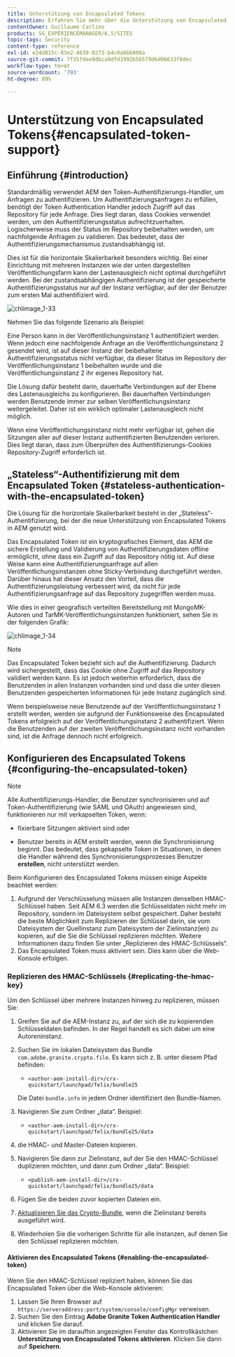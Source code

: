 ```yaml
---
title: Unterstützung von Encapsulated Tokens
description: Erfahren Sie mehr über die Unterstützung von Encapsulated Token in AEM.
contentOwner: Guillaume Carlino
products: SG_EXPERIENCEMANAGER/6.5/SITES
topic-tags: Security
content-type: reference
exl-id: e24d815c-83e2-4639-8273-b4c0a6bb008a
source-git-commit: 7f35fdee9dbca9dfd3992b56579d6d06633f8dec
workflow-type: tm+mt
source-wordcount: '793'
ht-degree: 89%

---
```


# Unterstützung von Encapsulated Tokens{#encapsulated-token-support}

## Einführung {#introduction}

Standardmäßig verwendet AEM den Token-Authentifizierungs-Handler, um Anfragen zu authentifizieren. Um Authentifizierungsanfragen zu erfüllen, benötigt der Token Authentication Handler jedoch Zugriff auf das Repository für jede Anfrage. Dies liegt daran, dass Cookies verwendet werden, um den Authentifizierungsstatus aufrechtzuerhalten. Logischerweise muss der Status im Repository beibehalten werden, um nachfolgende Anfragen zu validieren. Das bedeutet, dass der Authentifizierungsmechanismus zustandsabhängig ist.

Dies ist für die horizontale Skalierbarkeit besonders wichtig. Bei einer Einrichtung mit mehreren Instanzen wie der unten dargestellten Veröffentlichungsfarm kann der Lastenausgleich nicht optimal durchgeführt werden. Bei der zustandsabhängigen Authentifizierung ist der gespeicherte Authentifizierungsstatus nur auf der Instanz verfügbar, auf der der Benutzer zum ersten Mal authentifiziert wird.

![chlimage_1-33](assets/chlimage_1-33a.png)

Nehmen Sie das folgende Szenario als Beispiel:

Eine Person kann in der Veröffentlichungsinstanz 1 authentifiziert werden. Wenn jedoch eine nachfolgende Anfrage an die Veröffentlichungsinstanz 2 gesendet wird, ist auf dieser Instanz der beibehaltene Authentifizierungsstatus nicht verfügbar, da dieser Status im Repository der Veröffentlichungsinstanz 1 beibehalten wurde und die Veröffentlichungsinstanz 2 ihr eigenes Repository hat.

Die Lösung dafür besteht darin, dauerhafte Verbindungen auf der Ebene des Lastenausgleichs zu konfigurieren. Bei dauerhaften Verbindungen werden Benutzende immer zur selben Veröffentlichungsinstanz weitergeleitet. Daher ist ein wirklich optimaler Lastenausgleich nicht möglich.

Wenn eine Veröffentlichungsinstanz nicht mehr verfügbar ist, gehen die Sitzungen aller auf dieser Instanz authentifizierten Benutzenden verloren. Dies liegt daran, dass zum Überprüfen des Authentifizierungs-Cookies Repository-Zugriff erforderlich ist.

## „Stateless“-Authentifizierung mit dem Encapsulated Token {#stateless-authentication-with-the-encapsulated-token}

Die Lösung für die horizontale Skalierbarkeit besteht in der „Stateless“-Authentifizierung, bei der die neue Unterstützung von Encapsulated Tokens in AEM genutzt wird.

Das Encapsulated Token ist ein kryptografisches Element, das AEM die sichere Erstellung und Validierung von Authentifizierungsdaten offline ermöglicht, ohne dass ein Zugriff auf das Repository nötig ist. Auf diese Weise kann eine Authentifizierungsanfrage auf allen Veröffentlichungsinstanzen ohne Sticky-Verbindung durchgeführt werden. Darüber hinaus hat dieser Ansatz den Vorteil, dass die Authentifizierungsleistung verbessert wird, da nicht für jede Authentifizierungsanfrage auf das Repository zugegriffen werden muss.

Wie dies in einer geografisch verteilten Bereitstellung mit MongoMK-Autoren und TarMK-Veröffentlichungsinstanzen funktioniert, sehen Sie in der folgenden Grafik:

![chlimage_1-34](assets/chlimage_1-34a.png)

>[!NOTE]
>
>Das Encapsulated Token bezieht sich auf die Authentifizierung. Dadurch wird sichergestellt, dass das Cookie ohne Zugriff auf das Repository validiert werden kann. Es ist jedoch weiterhin erforderlich, dass die Benutzenden in allen Instanzen vorhanden sind und dass die unter diesen Benutzenden gespeicherten Informationen für jede Instanz zugänglich sind.
>
>Wenn beispielsweise neue Benutzende auf der Veröffentlichungsinstanz 1 erstellt werden, werden sie aufgrund der Funktionsweise des Encapsulated Tokens erfolgreich auf der Veröffentlichungsinstanz 2 authentifiziert. Wenn die Benutzenden auf der zweiten Veröffentlichungsinstanz nicht vorhanden sind, ist die Anfrage dennoch nicht erfolgreich.
>

## Konfigurieren des Encapsulated Tokens {#configuring-the-encapsulated-token}

>[!NOTE]
>Alle Authentifizierungs-Handler, die Benutzer synchronisieren und auf Token-Authentifizierung (wie SAML und OAuth) angewiesen sind, funktionieren nur mit verkapselten Token, wenn:
>
>* fixierbare Sitzungen aktiviert sind oder
>
>* Benutzer bereits in AEM erstellt werden, wenn die Synchronisierung beginnt. Das bedeutet, dass gekapselte Token in Situationen, in denen die Handler während des Synchronisierungsprozesses Benutzer **erstellen**, nicht unterstützt werden.

Beim Konfigurieren des Encapsulated Tokens müssen einige Aspekte beachtet werden:

1. Aufgrund der Verschlüsselung müssen alle Instanzen denselben HMAC-Schlüssel haben. Seit AEM 6.3 werden die Schlüsseldaten nicht mehr im Repository, sondern im Dateisystem selbst gespeichert. Daher besteht die beste Möglichkeit zum Replizieren der Schlüssel darin, sie vom Dateisystem der Quellinstanz zum Dateisystem der Zielinstanz(en) zu kopieren, auf die Sie die Schlüssel replizieren möchten. Weitere Informationen dazu finden Sie unter „Replizieren des HMAC-Schlüssels“.
1. Das Encapsulated Token muss aktiviert sein. Dies kann über die Web-Konsole erfolgen.

### Replizieren des HMAC-Schlüssels {#replicating-the-hmac-key}

Um den Schlüssel über mehrere Instanzen hinweg zu replizieren, müssen Sie:

1. Greifen Sie auf die AEM-Instanz zu, auf der sich die zu kopierenden Schlüsseldaten befinden. In der Regel handelt es sich dabei um eine Autoreninstanz.
1. Suchen Sie im lokalen Dateisystem das Bundle `com.adobe.granite.crypto.file`. Es kann sich z. B. unter diesem Pfad befinden:

   * `<author-aem-install-dir>/crx-quickstart/launchpad/felix/bundle25`

   Die Datei `bundle.info` in jedem Ordner identifiziert den Bundle-Namen.

1. Navigieren Sie zum Ordner „data“. Beispiel:

   * `<author-aem-install-dir>/crx-quickstart/launchpad/felix/bundle25/data`

1. die HMAC- und Master-Dateien kopieren.
1. Navigieren Sie dann zur Zielinstanz, auf der Sie den HMAC-Schlüssel duplizieren möchten, und dann zum Ordner „data“. Beispiel:

   * `<publish-aem-install-dir>/crx-quickstart/launchpad/felix/bundle25/data`

1. Fügen Sie die beiden zuvor kopierten Dateien ein.
1. [Aktualisieren Sie das Crypto-Bundle](/help/communities/deploy-communities.md#refresh-the-granite-crypto-bundle), wenn die Zielinstanz bereits ausgeführt wird.

1. Wiederholen Sie die vorherigen Schritte für alle Instanzen, auf denen Sie den Schlüssel replizieren möchten.

#### Aktivieren des Encapsulated Tokens {#enabling-the-encapsulated-token}

Wenn Sie den HMAC-Schlüssel repliziert haben, können Sie das Encapsulated Token über die Web-Konsole aktivieren:

1. Lassen Sie Ihren Browser auf `https://serveraddress:port/system/console/configMgr` verweisen.
1. Suchen Sie den Eintrag **Adobe Granite Token Authentication Handler** und klicken Sie darauf.
1. Aktivieren Sie im daraufhin angezeigten Fenster das Kontrollkästchen **Unterstützung von Encapsulated Tokens aktivieren**. Klicken Sie dann auf **Speichern**.
